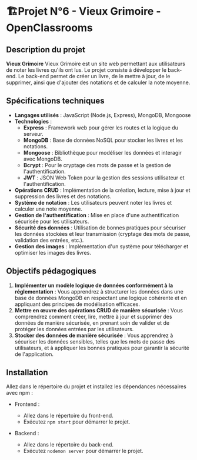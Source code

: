 # 🏗️Projet N°6 - Vieux Grimoire - OpenClassrooms

## Description du projet

**Vieux Grimoire** Vieux Grimoire est un site web permettant aux utilisateurs de noter les livres qu'ils ont lus. Le projet consiste à développer le back-end.
Le back-end permet de créer un livre, de le mettre à jour, de le supprimer, ainsi que d'ajouter des notations et de calculer la note moyenne. 


## Spécifications techniques

- **Langages utilisés** : JavaScript (Node.js, Express), MongoDB, Mongoose
- **Technologies** :
  - **Express** : Framework web pour gérer les routes et la logique du serveur.
  - **MongoDB** : Base de données NoSQL pour stocker les livres et les notations.
  - **Mongoose** : Bibliothèque pour modéliser les données et interagir avec MongoDB.
  - **Bcrypt** : Pour le cryptage des mots de passe et la gestion de l'authentification.
  - **JWT** : JSON Web Token pour la gestion des sessions utilisateur et l'authentification.
- **Opérations CRUD** : Implémentation de la création, lecture, mise à jour et suppression des livres et des notations.
- **Système de notation** : Les utilisateurs peuvent noter les livres et calculer une note moyenne.
- **Gestion de l'authentification** : Mise en place d'une authentification sécurisée pour les utilisateurs.
- **Sécurité des données** : Utilisation de bonnes pratiques pour sécuriser les données stockées et leur transmission (cryptage des mots de passe, validation des entrées, etc.).
- **Gestion des images** : Implémentation d'un système pour télécharger et optimiser les images des livres.

## Objectifs pédagogiques

1. **Implémenter un modèle logique de données conformément à la réglementation** : Vous apprendrez à structurer les données dans une base de données MongoDB en respectant une logique cohérente et en appliquant des principes de modélisation efficaces.
2. **Mettre en œuvre des opérations CRUD de manière sécurisée** : Vous comprendrez comment créer, lire, mettre à jour et supprimer des données de manière sécurisée, en prenant soin de valider et de protéger les données entrées par les utilisateurs.
3. **Stocker des données de manière sécurisée** : Vous apprendrez à sécuriser les données sensibles, telles que les mots de passe des utilisateurs, et à appliquer les bonnes pratiques pour garantir la sécurité de l'application.


## Installation
 Allez dans le répertoire du projet et installez les dépendances nécessaires avec npm :

   - Frontend :
     - Allez dans le répertoire du front-end.
     - Exécutez `npm start` pour démarrer le projet.
  
   - Backend :
     - Allez dans le répertoire du back-end.
     - Exécutez `nodemon server` pour démarrer le projet.
